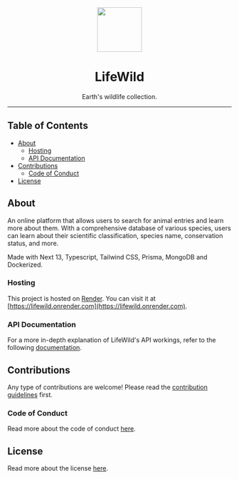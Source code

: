 <div align='center'>
<img src="./ProjectMedia/LifeWild-Logo.svg" width=100>
<h1>LifeWild</h1>
<p>Earth's wildlife collection.</p>
<hr>
</div>

<h2>Table of Contents</h2>

- [About](#about)
  - [Hosting](#hosting)
  - [API Documentation](#api-documentation)
- [Contributions](#contributions)
  - [Code of Conduct](#code-of-conduct)
- [License](#license)

## About

An online platform that allows users to search for animal entries and learn more about them. With a comprehensive database of various species, users can learn about their scientific classification, species name, conservation status, and more.

Made with Next 13, Typescript, Tailwind CSS, Prisma, MongoDB and Dockerized.

### Hosting

This project is hosted on [Render](https://render.com). You can visit it at [https://lifewild.onrender.com](https://lifewild.onrender.com).

### API Documentation

For a more in-depth explanation of LifeWild's API workings, refer to the following [documentation](API_DOCUMENTATION.md).

## Contributions

Any type of contributions are welcome! Please read the [contribution guidelines](CONTRIBUTING.md) first.

### Code of Conduct

Read more about the code of conduct [here](CODE_OF_CONDUCT.md).

## License

Read more about the license [here](LICENSE.md).